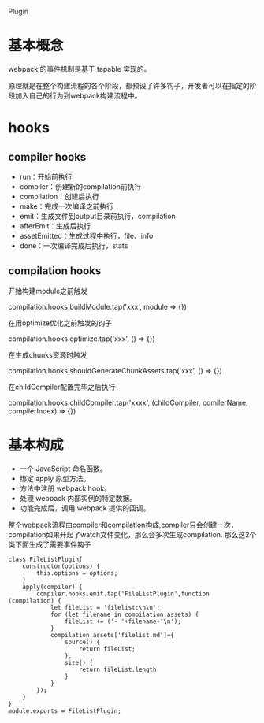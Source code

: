Plugin

# 基本概念

webpack 的事件机制是基于 tapable 实现的。

原理就是在整个构建流程的各个阶段，都预设了许多钩子，开发者可以在指定的阶段加入自己的行为到webpack构建流程中。

# hooks

## compiler hooks

- run：开始前执行
- compiler：创建新的compilation前执行
- compilation：创建后执行
- make：完成一次编译之前执行
- emit：生成文件到output目录前执行，compilation
- afterEmit：生成后执行
- assetEmitted：生成过程中执行，file、info
- done：一次编译完成后执行，stats

## compilation hooks

开始构建module之前触发

compilation.hooks.buildModule.tap('xxx', module => {})

在用optimize优化之前触发的钩子

compilation.hooks.optimize.tap('xxx', () => {})

在生成chunks资源时触发

compilation.hooks.shouldGenerateChunkAssets.tap('xxx', () => {})

在childCompiler配置完毕之后执行

compilation.hooks.childCompiler.tap('xxxx', (childCompiler, comilerName, compilerIndex) => {})

# 基本构成

- 一个 JavaScript 命名函数。
- 绑定 apply 原型方法。
- 方法中注册 webpack hook。
- 处理 webpack 内部实例的特定数据。
- 功能完成后，调用 webpack 提供的回调。

整个webpack流程由compiler和compilation构成,compiler只会创建一次，compilation如果开起了watch文件变化，那么会多次生成compilation. 那么这2个类下面生成了需要事件钩子

```
class FileListPlugin{
    constructor(options) {
        this.options = options;
    }
    apply(compiler) {
        compiler.hooks.emit.tap('FileListPlugin',function (compilation) {
            let fileList = 'filelist:\n\n';
            for (let filename in compilation.assets) {
                fileList += ('- '+filename+'\n');
            }
            compilation.assets['filelist.md']={
                source() {
                    return fileList;
                },
                size() {
                    return fileList.length
                }
            }
        });
    }
}
module.exports = FileListPlugin;
```